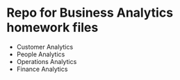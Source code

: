 # Repo for Business Analytics homework files
- Customer Analytics
- People Analytics
- Operations Analytics
- Finance Analytics
